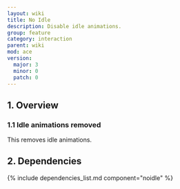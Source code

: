 ```yaml
---
layout: wiki
title: No Idle
description: Disable idle animations.
group: feature
category: interaction
parent: wiki
mod: ace
version:
  major: 3
  minor: 0
  patch: 0
---
```


## 1. Overview

### 1.1 Idle animations removed

This removes idle animations.

## 2. Dependencies

{% include dependencies_list.md component="noidle" %}
